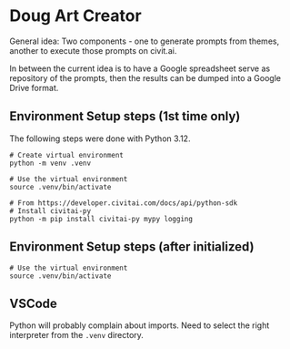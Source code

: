 # Doug Art Creator

General idea: Two components - one to generate prompts from themes, another to execute those prompts on civit.ai.

In between the current idea is to have a Google spreadsheet serve as repository of the prompts, then the results can be dumped into a Google Drive format.


## Environment Setup steps (1st time only)

The following steps were done with Python 3.12.

```
# Create virtual environment
python -m venv .venv

# Use the virtual environment
source .venv/bin/activate

# From https://developer.civitai.com/docs/api/python-sdk
# Install civitai-py
python -m pip install civitai-py mypy logging
```

## Environment Setup steps (after initialized)

```
# Use the virtual environment
source .venv/bin/activate
```

## VSCode

Python will probably complain about imports. Need to select the right interpreter from the `.venv` directory.
